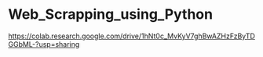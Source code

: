# Web_Scrapping_using_Python
https://colab.research.google.com/drive/1hNt0c_MvKyV7ghBwAZHzFzByTDGGbML-?usp=sharing
